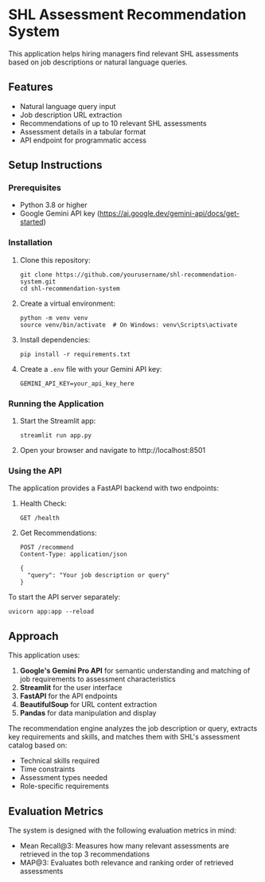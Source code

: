 
# SHL Assessment Recommendation System

This application helps hiring managers find relevant SHL assessments based on job descriptions or natural language queries.

## Features

- Natural language query input
- Job description URL extraction
- Recommendations of up to 10 relevant SHL assessments
- Assessment details in a tabular format
- API endpoint for programmatic access

## Setup Instructions

### Prerequisites

- Python 3.8 or higher
- Google Gemini API key (https://ai.google.dev/gemini-api/docs/get-started)

### Installation

1. Clone this repository:
   ```
   git clone https://github.com/yourusername/shl-recommendation-system.git
   cd shl-recommendation-system
   ```

2. Create a virtual environment:
   ```
   python -m venv venv
   source venv/bin/activate  # On Windows: venv\Scripts\activate
   ```

3. Install dependencies:
   ```
   pip install -r requirements.txt
   ```

4. Create a `.env` file with your Gemini API key:
   ```
   GEMINI_API_KEY=your_api_key_here
   ```

### Running the Application

1. Start the Streamlit app:
   ```
   streamlit run app.py
   ```

2. Open your browser and navigate to http://localhost:8501

### Using the API

The application provides a FastAPI backend with two endpoints:

1. Health Check:
   ```
   GET /health
   ```

2. Get Recommendations:
   ```
   POST /recommend
   Content-Type: application/json
   
   {
     "query": "Your job description or query"
   }
   ```

To start the API server separately:
```
uvicorn app:app --reload
```

## Approach

This application uses:

1. **Google's Gemini Pro API** for semantic understanding and matching of job requirements to assessment characteristics
2. **Streamlit** for the user interface
3. **FastAPI** for the API endpoints
4. **BeautifulSoup** for URL content extraction
5. **Pandas** for data manipulation and display

The recommendation engine analyzes the job description or query, extracts key requirements and skills, and matches them with SHL's assessment catalog based on:
- Technical skills required
- Time constraints
- Assessment types needed
- Role-specific requirements

## Evaluation Metrics

The system is designed with the following evaluation metrics in mind:
- Mean Recall@3: Measures how many relevant assessments are retrieved in the top 3 recommendations
- MAP@3: Evaluates both relevance and ranking order of retrieved assessments
